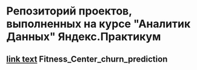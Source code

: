 # Репозиторий проектов, выполненных на курсе "Аналитик Данных" Яндекс.Практикум

## <a href="https://github.com/IrinaCherkova/Projects/tree/main/Fitness_Center_churn_prediction">link text</a> Fitness_Center_churn_prediction
